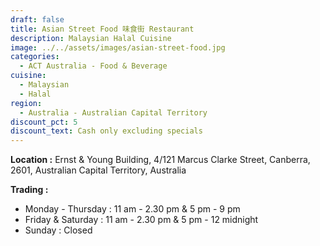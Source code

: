 ```yaml
---
draft: false
title: Asian Street Food 味食街 Restaurant
description: Malaysian Halal Cuisine
image: ../../assets/images/asian-street-food.jpg
categories:
  - ACT Australia - Food & Beverage
cuisine:
  - Malaysian
  - Halal
region:
  - Australia - Australian Capital Territory
discount_pct: 5
discount_text: Cash only excluding specials
---
```

**Location :** Ernst & Young Building, 4/121 Marcus Clarke Street, Canberra, 2601, Australian Capital Territory, Australia

**Trading :**

* Monday - Thursday : 11 am - 2.30 pm & 5 pm - 9 pm
* Friday & Saturday : 11 am - 2.30 pm & 5 pm - 12 midnight
* Sunday : Closed
